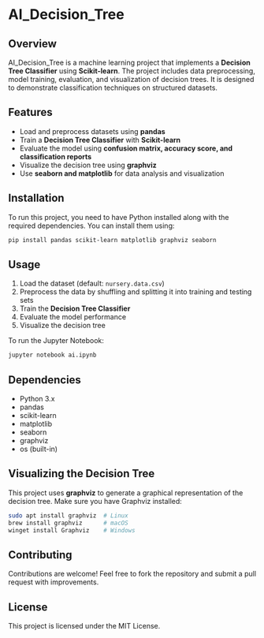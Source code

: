 # AI_Decision_Tree

## Overview
AI_Decision_Tree is a machine learning project that implements a **Decision Tree Classifier** using **Scikit-learn**. The project includes data preprocessing, model training, evaluation, and visualization of decision trees. It is designed to demonstrate classification techniques on structured datasets.

## Features
- Load and preprocess datasets using **pandas**
- Train a **Decision Tree Classifier** with **Scikit-learn**
- Evaluate the model using **confusion matrix, accuracy score, and classification reports**
- Visualize the decision tree using **graphviz**
- Use **seaborn and matplotlib** for data analysis and visualization

## Installation
To run this project, you need to have Python installed along with the required dependencies. You can install them using:

```bash
pip install pandas scikit-learn matplotlib graphviz seaborn
```

## Usage
1. Load the dataset (default: `nursery.data.csv`)
2. Preprocess the data by shuffling and splitting it into training and testing sets
3. Train the **Decision Tree Classifier**
4. Evaluate the model performance
5. Visualize the decision tree

To run the Jupyter Notebook:
```bash
jupyter notebook ai.ipynb
```

## Dependencies
- Python 3.x
- pandas
- scikit-learn
- matplotlib
- seaborn
- graphviz
- os (built-in)

## Visualizing the Decision Tree
This project uses **graphviz** to generate a graphical representation of the decision tree. Make sure you have Graphviz installed:

```bash
sudo apt install graphviz  # Linux
brew install graphviz      # macOS
winget install Graphviz    # Windows
```

## Contributing
Contributions are welcome! Feel free to fork the repository and submit a pull request with improvements.

## License
This project is licensed under the MIT License.

